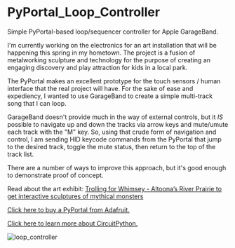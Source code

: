 # PyPortal_Loop_Controller
Simple PyPortal-based loop/sequencer controller for Apple GarageBand.

I'm currently working on the electronics for an art installation that will be happening this spring in my hometown. The project is a fusion of metalworking sculpture and technology for the purpose of creating an engaging discovery and play attraction for kids in a local park.

The PyPortal makes an excellent prototype for the touch sensors / human interface that the real project will have. For the sake of ease and expediency, I wanted to use GarageBand to create a simple multi-track song that I can loop.

GarageBand doesn't provide much in the way of external controls, but it *IS* possible to navigate up and down the tracks via arrow keys and mute/umute each track with the "M" key.  So, using that crude form of navigation and control, I am sending HID keycode commands from the PyPortal that jump to the desired track, toggle the mute status, then return to the top of the track list. 

There are a number of ways to improve this approach, but it's good enough to demonstrate proof of concept. 

Read about the art exhibit: 
[Trolling for Whimsey - Altoona’s River Prairie to get interactive sculptures of mythical monsters](https://volumeone.org/articles/2019/11/27/33319_trolling_for_whimsey)

[Click here to buy a PyPortal from Adafruit.](https://www.adafruit.com/product/4116)

[Click here to learn more about CircuitPython.](https://circuitpython.org/)

![loop_controller](https://live.staticflickr.com/65535/49454680858_a03c7a9890.jpg)
